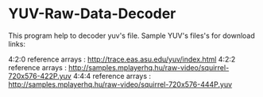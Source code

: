 # YUV-Raw-Data-Decoder
This program help to decoder yuv's file.
Sample YUV's files's for download links:

4:2:0  reference arrays : http://trace.eas.asu.edu/yuv/index.html
4:2:2 reference arrays : http://samples.mplayerhq.hu/raw-video/squirrel-720x576-422P.yuv
4:4:4 reference arrays : http://samples.mplayerhq.hu/raw-video/squirrel-720x576-444P.yuv
